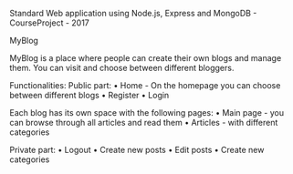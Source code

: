 Standard Web application using Node.js, Express and MongoDB - CourseProject - 2017

MyBlog

MyBlog is a place where people can create their own blogs and manage them. You can visit and choose between different bloggers.

Functionalities:
Public part:
	•	Home - On the homepage you can choose between different blogs
	•	Register 
	•	Login  

Each blog has its own space with the following pages:
	•	Main page - you can browse through all articles and read them
	•	Articles - with different categories

Private part:
	•	Logout
	•	Create new posts
	•	Edit posts
	•	Create new categories
